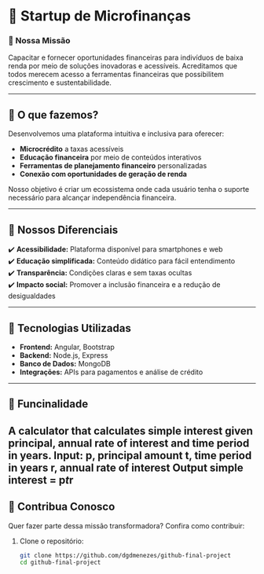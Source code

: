 # 🌟 Startup de Microfinanças  

### 🚀 Nossa Missão  
Capacitar e fornecer oportunidades financeiras para indivíduos de baixa renda por meio de soluções inovadoras e acessíveis. Acreditamos que todos merecem acesso a ferramentas financeiras que possibilitem crescimento e sustentabilidade.  

---

## 🏦 O que fazemos?  
Desenvolvemos uma plataforma intuitiva e inclusiva para oferecer:  
- **Microcrédito** a taxas acessíveis  
- **Educação financeira** por meio de conteúdos interativos  
- **Ferramentas de planejamento financeiro** personalizadas  
- **Conexão com oportunidades de geração de renda**  

Nosso objetivo é criar um ecossistema onde cada usuário tenha o suporte necessário para alcançar independência financeira.  

---

## 🎯 Nossos Diferenciais  
✔️ **Acessibilidade:** Plataforma disponível para smartphones e web  
✔️ **Educação simplificada:** Conteúdo didático para fácil entendimento  
✔️ **Transparência:** Condições claras e sem taxas ocultas  
✔️ **Impacto social:** Promover a inclusão financeira e a redução de desigualdades  

---

## 🔧 Tecnologias Utilizadas  
- **Frontend:** Angular, Bootstrap  
- **Backend:** Node.js, Express  
- **Banco de Dados:** MongoDB  
- **Integrações:** APIs para pagamentos e análise de crédito  

---

## 🔧 Funcinalidade 

A calculator that calculates simple interest given principal, annual rate of interest and time period in years.
Input:
   p, principal amount
   t, time period in years
   r, annual rate of interest
Output
   simple interest = p*t*r
---

## 👥 Contribua Conosco  
Quer fazer parte dessa missão transformadora? Confira como contribuir:  
1. Clone o repositório:  
   ```bash
   git clone https://github.com/dgdmenezes/github-final-project
   cd github-final-project
